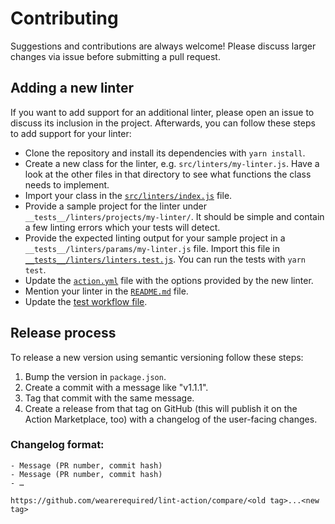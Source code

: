 # Contributing

Suggestions and contributions are always welcome! Please discuss larger changes via issue before submitting a pull request.

## Adding a new linter

If you want to add support for an additional linter, please open an issue to discuss its inclusion in the project. Afterwards, you can follow these steps to add support for your linter:

- Clone the repository and install its dependencies with `yarn install`.
- Create a new class for the linter, e.g. `src/linters/my-linter.js`. Have a look at the other files in that directory to see what functions the class needs to implement.
- Import your class in the [`src/linters/index.js`](./src/linters/index.js) file.
- Provide a sample project for the linter under `__tests__/linters/projects/my-linter/`. It should be simple and contain a few linting errors which your tests will detect.
- Provide the expected linting output for your sample project in a `__tests__/linters/params/my-linter.js` file. Import this file in [`__tests__/linters/linters.test.js`](./__tests__/linters/linters.test.js). You can run the tests with `yarn test`.
- Update the [`action.yml`](./action.yml) file with the options provided by the new linter.
- Mention your linter in the [`README.md`](./README.md) file.
- Update the [test workflow file](./.github/workflows/test.yml).

## Release process

To release a new version using semantic versioning follow these steps:

1. Bump the version in `package.json`.
2. Create a commit with a message like "v1.1.1".
3. Tag that commit with the same message.
4. Create a release from that tag on GitHub (this will publish it on the Action Marketplace, too) with a changelog of the user-facing changes.

### Changelog format:

    - Message (PR number, commit hash)
    - Message (PR number, commit hash)
    - …

    https://github.com/wearerequired/lint-action/compare/<old tag>...<new tag>
